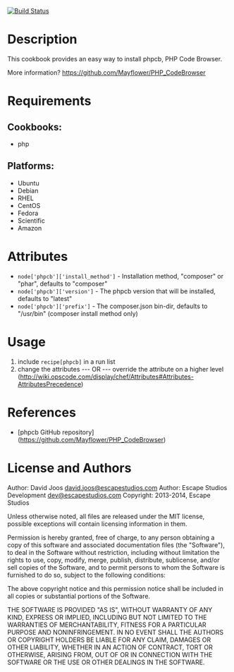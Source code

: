 [![Build Status](https://secure.travis-ci.org/escapestudios-cookbooks/phpcb.png)](http://travis-ci.org/escapestudios-cookbooks/phpcb)

Description
===========

This cookbook provides an easy way to install phpcb, PHP Code Browser.

More information?
https://github.com/Mayflower/PHP_CodeBrowser

Requirements
============

## Cookbooks:

* php

## Platforms:

* Ubuntu
* Debian
* RHEL
* CentOS
* Fedora
* Scientific
* Amazon

Attributes
==========

* `node['phpcb']['install_method']` - Installation method, "composer" or "phar", defaults to "composer"
* `node['phpcb']['version']` - The phpcb version that will be installed, defaults to "latest"
* `node['phpcb']['prefix']` - The composer.json bin-dir, defaults to "/usr/bin" (composer install method only)

Usage
=====

1) include `recipe[phpcb]` in a run list
2)
	change the attributes
	--- OR ---
	override the attribute on a higher level (http://wiki.opscode.com/display/chef/Attributes#Attributes-AttributesPrecedence)

References
==========

* [phpcb GitHub repository] (https://github.com/Mayflower/PHP_CodeBrowser)

License and Authors
===================

Author: David Joos <david.joos@escapestudios.com>
Author: Escape Studios Development <dev@escapestudios.com>
Copyright: 2013-2014, Escape Studios

Unless otherwise noted, all files are released under the MIT license,
possible exceptions will contain licensing information in them.

Permission is hereby granted, free of charge, to any person obtaining a copy
of this software and associated documentation files (the "Software"), to deal
in the Software without restriction, including without limitation the rights
to use, copy, modify, merge, publish, distribute, sublicense, and/or sell
copies of the Software, and to permit persons to whom the Software is
furnished to do so, subject to the following conditions:

The above copyright notice and this permission notice shall be included in
all copies or substantial portions of the Software.

THE SOFTWARE IS PROVIDED "AS IS", WITHOUT WARRANTY OF ANY KIND, EXPRESS OR
IMPLIED, INCLUDING BUT NOT LIMITED TO THE WARRANTIES OF MERCHANTABILITY,
FITNESS FOR A PARTICULAR PURPOSE AND NONINFRINGEMENT. IN NO EVENT SHALL THE
AUTHORS OR COPYRIGHT HOLDERS BE LIABLE FOR ANY CLAIM, DAMAGES OR OTHER
LIABILITY, WHETHER IN AN ACTION OF CONTRACT, TORT OR OTHERWISE, ARISING FROM,
OUT OF OR IN CONNECTION WITH THE SOFTWARE OR THE USE OR OTHER DEALINGS IN
THE SOFTWARE.